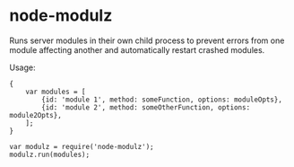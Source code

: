 node-modulz
===========

Runs server modules in their own child process to prevent errors from one module affecting another and automatically restart crashed modules.

Usage:

```
{
    var modules = [
        {id: 'module 1', method: someFunction, options: moduleOpts},
        {id: 'module 2', method: someOtherFunction, options: module2Opts},
    ];
}

var modulz = require('node-modulz');
modulz.run(modules);

```

